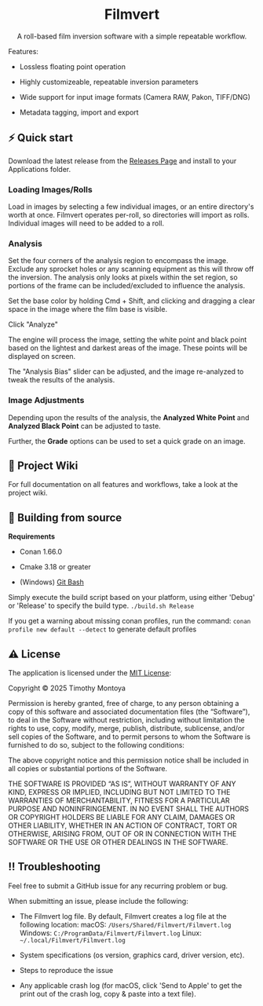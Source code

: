 <div align="center">

<!-- Put Logo Here -->

# Filmvert

A roll-based film inversion software with a simple repeatable workflow.
</div>
Features:

- Lossless floating point operation

- Highly customizeable, repeatable inversion parameters

- Wide support for input image formats (Camera RAW, Pakon, TIFF/DNG)

- Metadata tagging, import and export

<!-- Put Screenshot Here -->

## ⚡️ Quick start
Download the latest release from the [Releases Page](https://github.com/montoyatim01/Filmvert/releases) and install to your Applications folder.

### Loading Images/Rolls
Load in images by selecting a few individual images, or an entire directory's worth at once. Filmvert operates per-roll, so directories will import as rolls. Individual images will need to be added to a roll.

### Analysis
Set the four corners of the analysis region to encompass the image. Exclude any sprocket holes or any scanning equipment as this will throw off the inversion. The analysis only looks at pixels within the set region, so portions of the frame can be included/excluded to influence the analysis.

Set the base color by holding Cmd + Shift, and clicking and dragging a clear space in the image where the film base is visible.

Click "Analyze"

The engine will process the image, setting the white point and black point based on the lightest and darkest areas of the image. These points will be displayed on screen.

The "Analysis Bias" slider can be adjusted, and the image re-analyzed to tweak the results of the analysis.

### Image Adjustments
Depending upon the results of the analysis, the **Analyzed White Point** and **Analyzed Black Point** can be adjusted to taste.

Further, the **Grade** options can be used to set a quick grade on an image.


## 📖 Project Wiki

For full documentation on all features and workflows, take a look at the project wiki.

## 🚚 Building from source
**Requirements**

- Conan 1.66.0

- Cmake 3.18 or greater

- (Windows) [Git Bash](https://gitforwindows.org/)

Simply execute the build script based on your platform, using either 'Debug' or 'Release' to specify the build type.
```./build.sh Release```

If you get a warning about missing conan profiles, run the command:
```conan profile new default --detect```
to generate default profiles

## ⚠️ License
The application is licensed under the [MIT License](https://opensource.org/licenses/MIT):

Copyright &copy; 2025 Timothy Montoya

Permission is hereby granted, free of charge, to any person obtaining a copy of this software and associated documentation files (the “Software”), to deal in the Software without restriction, including without limitation the rights to use, copy, modify, merge, publish, distribute, sublicense, and/or sell copies of the Software, and to permit persons to whom the Software is furnished to do so, subject to the following conditions:

The above copyright notice and this permission notice shall be included in all copies or substantial portions of the Software.

THE SOFTWARE IS PROVIDED “AS IS”, WITHOUT WARRANTY OF ANY KIND, EXPRESS OR IMPLIED, INCLUDING BUT NOT LIMITED TO THE WARRANTIES OF MERCHANTABILITY, FITNESS FOR A PARTICULAR PURPOSE AND NONINFRINGEMENT. IN NO EVENT SHALL THE AUTHORS OR COPYRIGHT HOLDERS BE LIABLE FOR ANY CLAIM, DAMAGES OR OTHER LIABILITY, WHETHER IN AN ACTION OF CONTRACT, TORT OR OTHERWISE, ARISING FROM, OUT OF OR IN CONNECTION WITH THE SOFTWARE OR THE USE OR OTHER DEALINGS IN THE SOFTWARE.

## ‼️ Troubleshooting
Feel free to submit a GitHub issue for any recurring problem or bug.

When submitting an issue, please include the following:
- The Filmvert log file.
By default, Filmvert creates a log file at the following location:
macOS: ```/Users/Shared/Filmvert/Filmvert.log```
Windows: ```C:/ProgramData/Filmvert/Filmvert.log```
Linux: ```~/.local/Filmvert/Filmvert.log```

- System specifications (os version, graphics card, driver version, etc).

- Steps to reproduce the issue

- Any applicable crash log (for macOS, click 'Send to Apple' to get the print out of the crash log, copy & paste into a text file).
